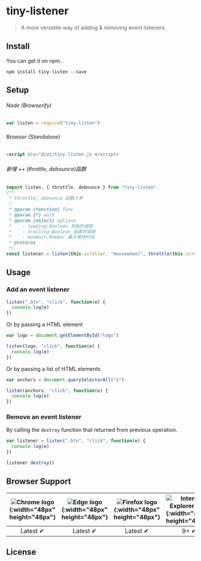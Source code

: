 # tiny-listener

> A more versatile way of adding & removing event listeners.

## Install

You can get it on npm.

```
npm install tiny-listen --save
```

## Setup

###### Node (Browserify)

```js
var listen = require("tiny-listen")
```

###### Browser (Standalone)

```html
<script src="dist/tiny-listen.js </script>
```

###### 新增 ++ (throttle, debounce)函数

```js
import listen, { throttle, debounce } from "tiny-listen"
/**
 * throttle, debounce 函数入参
 *
 * @param {function} func
 * @param {*} wait
 * @param {object} options
 *    - leading:Boolean 开始时调用
 *    - trailing:Boolean 结束时调用
 *    - maxWait:Number 最大等待时间
 * @returns
 */
const listener = listen(this.scroller, "mousewheel", throttle(this.scroll, 300))
```

## Usage

### Add an event listener

```js
listen(".btn", "click", function(e) {
  console.log(e)
})
```

Or by passing a HTML element

```js
var logo = document.getElementById("logo")

listen(logo, "click", function(e) {
  console.log(e)
})
```

Or by passing a list of HTML elements

```js
var anchors = document.querySelectorAll("a")

listen(anchors, "click", function(e) {
  console.log(e)
})
```

### Remove an event listener

By calling the `destroy` function that returned from previous operation.

```js
var listener = listen(".btn", "click", function(e) {
  console.log(e)
})

listener.destroy()
```

## Browser Support

| ![Chrome logo](https://www.sunjiaying.com/images/chrome_icon.png){:width="48px" height="48px"} | ![Edge logo](https://clipboardjs.com/assets/images/edge_icon.png){:width="48px" height="48px"} | ![Firefox logo](https://clipboardjs.com/assets/images/firefox.png){:width="48px" height="48px"} | ![Internet Explorer logo](https://clipboardjs.com/assets/images/ie.png){:width="48px" height="48px"} | ![Opera logo](https://clipboardjs.com/assets/images/opera.png){:width="48px" height="48px"} | ![Safari logo](https://clipboardjs.com/assets/images/safari.png){:width="48px" height="48px"} |
| :--------------------------------------------------------------------------------------------: | :--------------------------------------------------------------------------------------------: | :---------------------------------------------------------------------------------------------: | :--------------------------------------------------------------------------------------------------: | :-----------------------------------------------------------------------------------------: | :-------------------------------------------------------------------------------------------: |
|                                            Latest ✔                                            |                                            Latest ✔                                            |                                            Latest ✔                                             |                                                 9+ ✔                                                 |                                          Latest ✔                                           |                                           Latest ✔                                            |

## License
